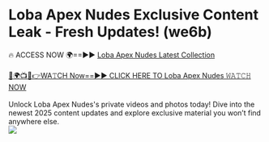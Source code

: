 # Loba Apex Nudes Exclusive Content Leak - Fresh Updates! (we6b)

🔥 ACCESS NOW 🌍==►► <a href="https://tinyurl.com/2mz8nhtm" rel="nofollow">Loba Apex Nudes Latest Collection</a>
<br><br>
[🔴🌍📺📱👉WA𝚃CH Now==►► CLICK HERE TO Loba Apex Nudes 𝚆𝙰𝚃𝙲𝙷 NOW](https://tinyurl.com/2mz8nhtm)
<br><br>
Unlock Loba Apex Nudes's private videos and photos today! Dive into the newest 2025 content updates and explore exclusive material you won’t find anywhere else.
<br>
<a href="https://tinyurl.com/2mz8nhtm" rel="nofollow" data-target="animated-image.originalLink"><img src="https://camo.githubusercontent.com/8a4f000d20f83aca3bf7ec5f350d767afa0574a8a352519fd8cfa583a6f93a33/68747470733a2f2f692e696d6775722e636f6d2f644a486b345a712e676966" data-canonical-src="https://i.imgur.com/dJHk4Zq.gif" style="max-width: 100%; display: inline-block;" data-target="animated-image.originalImage"></a>
<br>
